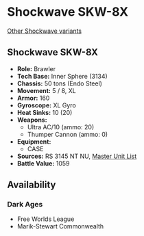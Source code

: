 # Shockwave SKW-8X

[Other Shockwave variants](../shockwave.md)

## Shockwave SKW-8X
- **Role:** Brawler
- **Tech Base:** Inner Sphere (3134)
- **Chassis:** 50 tons (Endo Steel)
- **Movement:** 5 / 8, XL
- **Armor:** 160
- **Gyroscope:** XL Gyro
- **Heat Sinks:** 10 (20)
- **Weapons:**
  - Ultra AC/10 (ammo: 20)
  - Thumper Cannon (ammo: 0)
- **Equipment:**
  - CASE
- **Sources:** RS 3145 NT NU, [Master Unit List](http://masterunitlist.info/Unit/Details/6902/shockwave-skw-8x)
- **Battle Value:** 1059

## Availability

### Dark Ages
- Free Worlds League
- Marik-Stewart Commonwealth

